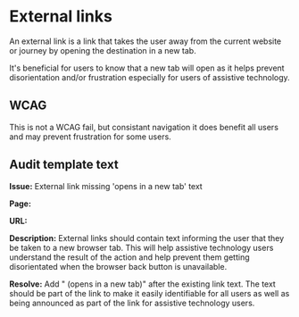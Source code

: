 # External links

An external link is a link that takes the user away from the current website or journey by opening the destination in a new tab.

It's beneficial for users to know that a new tab will open as it helps prevent disorientation and/or frustration especially for users of assistive technology.

## WCAG

This is not a WCAG fail, but consistant navigation it does benefit all users and may prevent frustration for some users.

## Audit template text

**Issue:** External link missing 'opens in a new tab' text

**Page:**

**URL:** 

**Description:** External links should contain text informing the user that they be taken to a new browser tab. This will help assistive technology users understand the result of the action and help prevent them getting disorientated when the browser back button is unavailable.

**Resolve:** Add " (opens in a new tab)" after the existing link text. The text should be part of the link to make it easily identifiable for all users as well as being announced as part of the link for assistive technology users.
